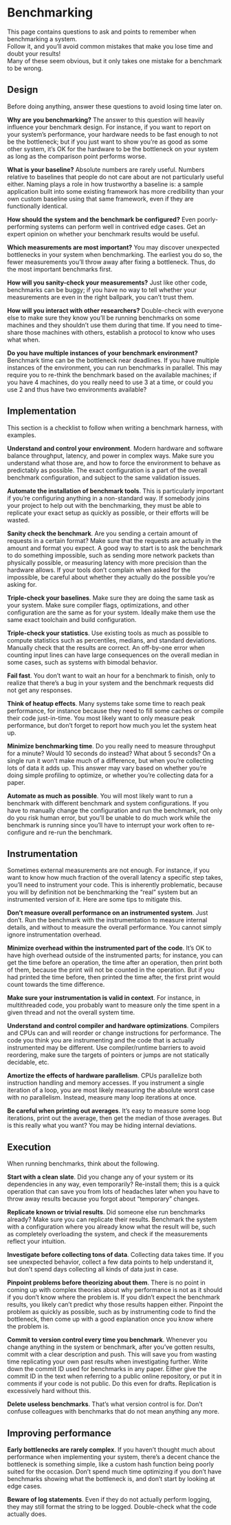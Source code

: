 # Benchmarking

This page contains questions to ask and points to remember when benchmarking a system.  
Follow it, and you’ll avoid common mistakes that make you lose time and doubt your results!  
Many of these seem obvious, but it only takes one mistake for a benchmark to be wrong. 

## Design 

Before doing anything, answer these questions to avoid losing time later on. 

**Why are you benchmarking?** The answer to this question will heavily influence your benchmark design. For instance, if you want to report on your system’s performance, your hardware needs to be fast enough to not be the bottleneck; but if you just want to show you’re as good as some other system, it’s OK for the hardware to be the bottleneck on your system as long as the comparison point performs worse.

**What is your baseline?** Absolute numbers are rarely useful. Numbers relative to baselines that people do not care about are not particularly useful either. Naming plays a role in how trustworthy a baseline is: a sample application built into some existing framework has more credibility than your own custom baseline using that same framework, even if they are functionally identical.

**How should the system and the benchmark be configured?** Even poorly-performing systems can perform well in contrived edge cases. Get an expert opinion on whether your benchmark results would be useful.

**Which measurements are most important?** You may discover unexpected bottlenecks in your system when benchmarking. The earliest you do so, the fewer measurements you’ll throw away after fixing a bottleneck. Thus, do the most important benchmarks first.

**How will you sanity-check your measurements?** Just like other code, benchmarks can be buggy; if you have no way to tell whether your measurements are even in the right ballpark, you can’t trust them.

**How will you interact with other researchers?** Double-check with everyone else to make sure they know you’ll be running benchmarks on some machines and they shouldn’t use them during that time. If you need to time-share those machines with others, establish a protocol to know who uses what when.

**Do you have multiple instances of your benchmark environment?** Benchmark time can be the bottleneck near deadlines. If you have multiple instances of the environment, you can run benchmarks in parallel. This may require you to re-think the benchmark based on the available machines; if you have 4 machines, do you really need to use 3 at a time, or could you use 2 and thus have two environments available?

## Implementation

This section is a checklist to follow when writing a benchmark harness, with examples.

**Understand and control your environment**. Modern hardware and software balance throughput, latency, and power in complex ways. Make sure you understand what those are, and how to force the environment to behave as predictably as possible. The exact configuration is a part of the overall benchmark configuration, and subject to the same validation issues.

**Automate the installation of benchmark tools**. This is particularly important if you’re configuring anything in a non-standard way. If somebody joins your project to help out with the benchmarking, they must be able to replicate your exact setup as quickly as possible, or their efforts will be wasted.

**Sanity check the benchmark**. Are you sending a certain amount of requests in a certain format? Make sure that the requests are actually in the amount and format you expect. A good way to start is to ask the benchmark to do something impossible, such as sending more network packets than physically possible, or measuring latency with more precision than the hardware allows. If your tools don’t complain when asked for the impossible, be careful about whether they actually do the possible you’re asking for.

**Triple-check your baselines**. Make sure they are doing the same task as your system. Make sure compiler flags, optimizations, and other configuration are the same as for your system. Ideally make them use the same exact toolchain and build configuration.

**Triple-check your statistics**. Use existing tools as much as possible to compute statistics such as percentiles, medians, and standard deviations. Manually check that the results are correct. An off-by-one error when counting input lines can have large consequences on the overall median in some cases, such as systems with bimodal behavior.

**Fail fast**. You don’t want to wait an hour for a benchmark to finish, only to realize that there’s a bug in your system and the benchmark requests did not get any responses.

**Think of heatup effects**. Many systems take some time to reach peak performance, for instance because they need to fill some caches or compile their code just-in-time. You most likely want to only measure peak performance, but don’t forget to report how much you let the system heat up.

**Minimize benchmarking time**. Do you really need to measure throughput for a minute? Would 10 seconds do instead? What about 5 seconds? On a single run it won’t make much of a difference, but when you’re collecting lots of data it adds up. This answer may vary based on whether you’re doing simple profiling to optimize, or whether you’re collecting data for a paper.

**Automate as much as possible**. You will most likely want to run a benchmark with different benchmark and system configurations. If you have to manually change the configuration and run the benchmark, not only do you risk human error, but you’ll be unable to do much work while the benchmark is running since you’ll have to interrupt your work often to re-configure and re-run the benchmark.

## Instrumentation

Sometimes external measurements are not enough. For instance, if you want to know how much fraction of the overall latency a specific step takes, you’ll need to instrument your code. This is inherently problematic, because you will by definition not be benchmarking the “real” system but an instrumented version of it. Here are some tips to mitigate this.

**Don’t measure overall performance on an instrumented system**. Just don’t. Run the benchmark with the instrumentation to measure internal details, and without to measure the overall performance. You cannot simply ignore instrumentation overhead.

**Minimize overhead within the instrumented part of the code**. It’s OK to have high overhead outside of the instrumented parts; for instance, you can get the time before an operation, the time after an operation, then print both of them, because the print will not be counted in the operation. But if you had printed the time before, then printed the time after, the first print would count towards the time difference.

**Make sure your instrumentation is valid in context**. For instance, in multithreaded code, you probably want to measure only the time spent in a given thread and not the overall system time.

**Understand and control compiler and hardware optimizations**. Compilers and CPUs can and will reorder or change instructions for performance. The code you think you are instrumenting and the code that is actually instrumented may be different. Use compiler/runtime barriers to avoid reordering, make sure the targets of pointers or jumps are not statically decidable, etc.

**Amortize the effects of hardware parallelism**. CPUs parallelize both instruction handling and memory accesses. If you instrument a single iteration of a loop, you are most likely measuring the absolute worst case with no parallelism. Instead, measure many loop iterations at once.

**Be careful when printing out averages**. It’s easy to measure some loop iterations, print out the average, then get the median of those averages. But is this really what you want? You may be hiding internal deviations.

## Execution

When running benchmarks, think about the following.

**Start with a clean slate**. Did you change any of your system or its dependencies in any way, even temporarily? Re-install them; this is a quick operation that can save you from lots of headaches later when you have to throw away results because you forgot about “temporary” changes.

**Replicate known or trivial results**. Did someone else run benchmarks already? Make sure you can replicate their results. Benchmark the system with a configuration where you already know what the result will be, such as completely overloading the system, and check if the measurements reflect your intuition.

**Investigate before collecting tons of data**. Collecting data takes time. If you see unexpected behavior, collect a few data points to help understand it, but don’t spend days collecting all kinds of data just in case.

**Pinpoint problems before theorizing about them**. There is no point in coming up with complex theories about why performance is not as it should if you don’t know where the problem is. If you didn’t expect the benchmark results, you likely can’t predict why those results happen either. Pinpoint the problem as quickly as possible, such as by instrumenting code to find the bottleneck, then come up with a good explanation once you know where the problem is.

**Commit to version control every time you benchmark**. Whenever you change anything in the system or benchmark, after you’ve gotten results, commit with a clear description and push. This will save you from wasting time replicating your own past results when investigating further. Write down the commit ID used for benchmarks in any paper. Either give the commit ID in the text when referring to a public online repository, or put it in comments if your code is not public. Do this even for drafts. Replication is excessively hard without this.

**Delete useless benchmarks**. That’s what version control is for. Don’t confuse colleagues with benchmarks that do not mean anything any more.

## Improving performance

**Early bottlenecks are rarely complex**. If you haven’t thought much about performance when implementing your system, there’s a decent chance the bottleneck is something simple, like a custom hash function being poorly suited for the occasion. Don’t spend much time optimizing if you don’t have benchmarks showing what the bottleneck is, and don’t start by looking at edge cases.

**Beware of log statements**. Even if they do not actually perform logging, they may still format the string to be logged. Double-check what the code actually does.

